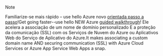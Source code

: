 
> [!NOTE]
> <span data-ttu-id="fd53c-101">Familiarize-se mais rápido – use hello Azure novo [orientada passo a passo](http://support.microsoft.com/kb/2990804)!</span><span class="sxs-lookup"><span data-stu-id="fd53c-101">Get going faster--use hello NEW Azure [guided walkthrough](http://support.microsoft.com/kb/2990804)!</span></span>  <span data-ttu-id="fd53c-102">Ele acelera a associação de um nome de domínio personalizado E a proteção da comunicação (SSL) com os Serviços de Nuvem do Azure ou Aplicativos Web do Serviço de Aplicativo do Azure.</span><span class="sxs-lookup"><span data-stu-id="fd53c-102">It makes associating a custom domain name AND securing communication (SSL) with Azure Cloud Services or Azure App Service Web Apps a snap.</span></span>
> 
> 

